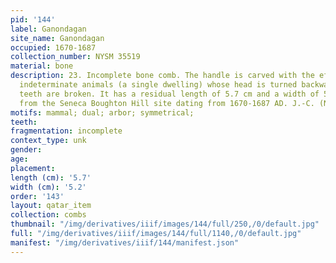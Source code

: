 ```yaml
---
pid: '144'
label: Ganondagan
site_name: Ganondagan
occupied: 1670-1687
collection_number: NYSM 35519
material: bone
description: 23. Incomplete bone comb. The handle is carved with the effigy of two
  indeterminate animals (a single dwelling) whose head is turned backwards. All his
  teeth are broken. It has a residual length of 5.7 cm and a width of 5.2 cm. It comes
  from the Seneca Boughton Hill site dating from 1670-1687 AD. J.-C. (NYSM 35519
motifs: mammal; dual; arbor; symmetrical;
teeth:
fragmentation: incomplete
context_type: unk
gender:
age:
placement:
length (cm): '5.7'
width (cm): '5.2'
order: '143'
layout: qatar_item
collection: combs
thumbnail: "/img/derivatives/iiif/images/144/full/250,/0/default.jpg"
full: "/img/derivatives/iiif/images/144/full/1140,/0/default.jpg"
manifest: "/img/derivatives/iiif/144/manifest.json"
---
```

